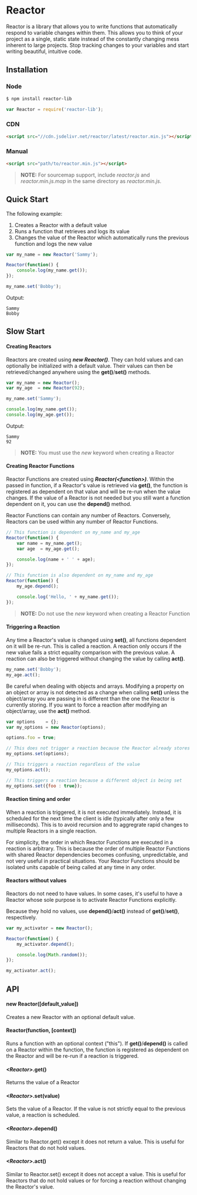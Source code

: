 # Reactor

Reactor is a library that allows you to write functions that automatically respond to variable changes within them. This allows you to think of your project as a single, static state instead of the constantly changing mess inherent to large projects. Stop tracking changes to your variables and start writing beautiful, intuitive code.


## Installation

### Node

```bash
$ npm install reactor-lib
```

```javascript
var Reactor = require('reactor-lib');
```

### CDN

```html
<script src="//cdn.jsdelivr.net/reactor/latest/reactor.min.js"></script>
```

### Manual

```html
<script src="path/to/reactor.min.js"></script>
```

> **NOTE:** For sourcemap support, include *reactor.js* and *reactor.min.js.map* in the same directory as *reactor.min.js*.

## Quick Start

The following example:

1. Creates a Reactor with a default value
2. Runs a function that retrieves and logs its value
3. Changes the value of the Reactor which automatically runs the previous function and logs the new value

```javascript
var my_name = new Reactor('Sammy');

Reactor(function() {
	console.log(my_name.get());
});

my_name.set('Bobby');
```

Output:
```
Sammy
Bobby
```

## Slow Start

#### Creating Reactors

Reactors are created using ***new Reactor()***. They can hold values and can optionally be initialized with a default value. Their values can then be retrieved/changed anywhere using the **get()**/**set()** methods.

```javascript
var my_name = new Reactor();
var my_age  = new Reactor(92);

my_name.set('Sammy');

console.log(my_name.get());
console.log(my_age.get());
```

Output:
```
Sammy
92
```

> **NOTE:** You must use the *new* keyword when creating a Reactor


#### Creating Reactor Functions

Reactor Functions are created using ***Reactor(&lt;function&gt;)***. Within the passed in function, if a Reactor's value is retrieved via **get()**, the function is registered as dependent on that value and will be re-run when the value changes. If the value of a Reactor is not needed but you still want a function dependent on it, you can use the **depend()** method.

Reactor Functions can contain any number of Reactors. Conversely, Reactors can be used within any number of Reactor Functions.

```javascript
// This function is dependent on my_name and my_age
Reactor(function() {
	var name = my_name.get();
	var age  = my_age.get();

	console.log(name + ' ' + age);
});

// This function is also dependent on my_name and my_age
Reactor(function() {
	my_age.depend();

	console.log('Hello, ' + my_name.get());
});
```

> **NOTE:** Do not use the *new* keyword when creating a Reactor Function


#### Triggering a Reaction

Any time a Reactor's value is changed using **set()**, all functions dependent on it will be re-run. This is called a reaction. A reaction only occurs if the new value fails a strict equality comparison with the previous value. A reaction can also be triggered without changing the value by calling **act()**.

```javascript
my_name.set('Bobby');
my_age.act();
```

Be careful when dealing with objects and arrays. Modifying a property on an object or array is not detected as a change when calling **set()** unless the object/array you are passing in is different than the one the Reactor is currently storing. If you want to force a reaction after modifying an object/array, use the **act()** method.

```javascript
var options    = {};
var my_options = new Reactor(options);

options.foo = true;

// This does not trigger a reaction because the Reactor already stores a reference to options
my_options.set(options);

// This triggers a reaction regardless of the value
my_options.act();

// This triggers a reaction because a different object is being set
my_options.set({foo : true});
```


#### Reaction timing and order

When a reaction is triggered, it is not executed immediately. Instead, it is scheduled for the next time the client is idle (typically after only a few milliseconds). This is to avoid recursion and to aggregrate rapid changes to multiple Reactors in a single reaction.

For simplicity, the order in which Reactor Functions are executed in a reaction is arbitrary. This is because the order of multiple Reactor Functions with shared Reactor dependencies becomes confusing, unpredictable, and not very useful in practical situations. Your Reactor Functions should be isolated units capable of being called at any time in any order.


#### Reactors without values

Reactors do not need to have values. In some cases, it's useful to have a Reactor whose sole purpose is to activate Reactor Functions explicitly.

Because they hold no values, use **depend()**/**act()** instead of **get()**/**set()**, respectively.

```javascript
var my_activator = new Reactor();

Reactor(function() {
	my_activator.depend();

	console.log(Math.random());
});

my_activator.act();
```

## API

#### new Reactor([default_value])

Creates a new Reactor with an optional default value.

#### Reactor(function, [context])

Runs a function with an optional context ("this"). If **get()**/**depend()** is called on a Reactor within the function, the function is registered as dependent on the Reactor and will be re-run if a reaction is triggered.

#### *&lt;Reactor&gt;*.get()

Returns the value of a Reactor

#### *&lt;Reactor&gt;*.set(value)

Sets the value of a Reactor. If the value is not strictly equal to the previous value, a reaction is scheduled.

#### *&lt;Reactor&gt;*.depend()

Similar to Reactor.get() except it does not return a value. This is useful for Reactors that do not hold values.

#### *&lt;Reactor&gt;*.act()

Similar to Reactor.set() except it does not accept a value. This is useful for Reactors that do not hold values or for forcing a reaction without changing the Reactor's value.
